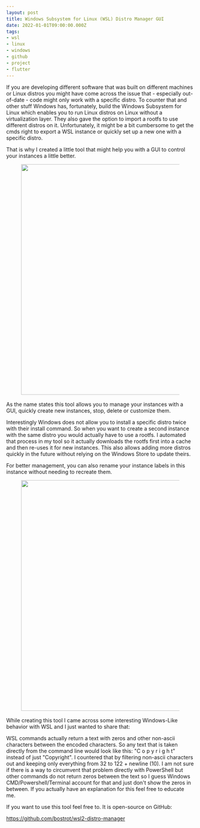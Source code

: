 ```yaml
---
layout: post
title: Windows Subsystem for Linux (WSL) Distro Manager GUI
date: 2022-01-01T09:00:00.000Z
tags:
- wsl
- linux
- windows
- github
- project
- flutter
---
```


If you are developing different software that was built on different machines or Linux distros you might have come across the issue that - especially out-of-date - code might only work with a specific distro. To counter that and other stuff Windows has, fortunately, build the Windows Subsystem for Linux which enables you to run Linux distros on Linux without a virtualization layer. They also gave the option to import a rootfs to use different distros on it. Unfortunately, it might be a bit cumbersome to get the cmds right to export a WSL instance or quickly set up a new one with a specific distro.

That is why I created a little tool that might help you with a GUI to control your instances a little better.

<figure class="kg-card kg-image-card"><img src="/assets/img/2022/01/image.png" class="kg-image" alt loading="lazy" width="795" height="618" srcset="/assets/img/size/w600/2022/01/image.png 600w,/assets/img/2022/01/image.png 795w" sizes="(min-width: 720px) 720px"></figure>

As the name states this tool allows you to manage your instances with a GUI, quickly create new instances, stop, delete or customize them.

Interestingly Windows does not allow you to install a specific distro twice with their install command. So when you want to create a second instance with the same distro you would actually have to use a rootfs. I automated that process in my tool so it actually downloads the rootfs first into a cache and then re-uses it for new instances. This also allows adding more distros quickly in the future without relying on the Windows Store to update theirs.

For better management, you can also rename your instance labels in this instance without needing to recreate them.

<figure class="kg-card kg-image-card"><img src="/assets/img/2022/01/image-1.png" class="kg-image" alt loading="lazy" width="795" height="618" srcset="/assets/img/size/w600/2022/01/image-1.png 600w,/assets/img/2022/01/image-1.png 795w" sizes="(min-width: 720px) 720px"></figure>

While creating this tool I came across some interesting Windows-Like behavior with WSL and I just wanted to share that:

WSL commands actually return a text with zeros and other non-ascii characters between the encoded characters. So any text that is taken directly from the command line would look like this: "C o p y r i g h t" instead of just "Copyright". I countered that by filtering non-ascii characters out and keeping only everything from 32 to 122 + newline (10). I am not sure if there is a way to circumvent that problem directly with PowerShell but other commands do not return zeros between the text so I guess Windows CMD/Powershell/Terminal account for that and just don't show the zeros in between. If you actually have an explanation for this feel free to educate me.

If you want to use this tool feel free to. It is open-source on GitHub:

<https://github.com/bostrot/wsl2-distro-manager>
